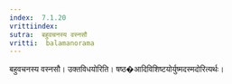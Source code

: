 ```yaml
---
index:  7.1.20
vrittiindex: 
sutra:  बहुवचनस्य वस्नसौ
vritti:  balamanorama 
---
```


बहुवचनस्य वस्नसौ। उक्तविधयोरिति। षष्ठ�आदिविशिष्टयोर्युष्मदस्मदोरित्यर्थः। 

